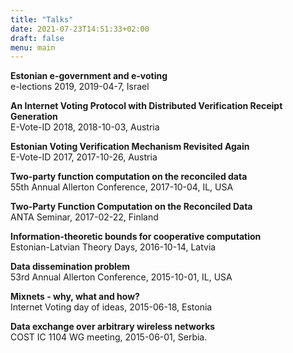 ```yaml
---
title: "Talks"
date: 2021-07-23T14:51:33+02:00
draft: false
menu: main
---
```


**Estonian e-government and e-voting**  
e-lections 2019, 2019-04-7, Israel

**An Internet Voting Protocol with Distributed Verification Receipt Generation**  
E-Vote-ID 2018, 2018-10-03, Austria

**Estonian Voting Verification Mechanism Revisited Again**  
E-Vote-ID 2017, 2017-10-26, Austria

**Two-party function computation on the reconciled data**  
55th Annual Allerton Conference, 2017-10-04, IL, USA

**Two-Party Function Computation on the Reconciled Data**  
ANTA Seminar, 2017-02-22, Finland

**Information-theoretic bounds for cooperative computation**  
Estonian-Latvian Theory Days, 2016-10-14, Latvia

**Data dissemination problem**  
53rd Annual Allerton Conference, 2015-10-01, IL, USA

**Mixnets - why, what and how?**  
Internet Voting day of ideas, 2015-06-18, Estonia

**Data exchange over arbitrary wireless networks**  
COST IC 1104 WG meeting, 2015-06-01, Serbia.
